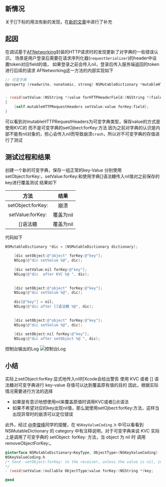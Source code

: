 ## 新情况
关于[]下标的用法有新的发现，在[新的文章](http://www.jianshu.com/p/0bb1b6bee194)中进行了补充

## 起因
在调试基于[AFNetworking](https://github.com/AFNetworking/AFNetworking)封装的HTTP请求时的发现更新了对字典的一些错误认识。
场景是用户登录后需要在请求序列化器(`requestSerializer`)的header中设置token对应field的值，
如果登录之前会传入nil，登录后传入服务端返回的token进行后续的请求
AFNetworking这一方法的内部实现如下
```Objective-C
// 可变字典
@property (readwrite, nonatomic, strong) NSMutableDictionary *mutableHTTPRequestHeaders;


- (void)setValue:(NSString *)value forHTTPHeaderField:(NSString *)field
{
	[self.mutableHTTPRequestHeaders setValue:value forKey:field];
}
```
可以看到对mutableHTTPRequestHeaders为可变字典类型，保存value的方式是使用KVC的
而不是可变字典的setOjbect:forKey:方法
因为之前对字典的认识是内部不能有nil对象的，担心会传入nil而导致崩溃`crash`，所以对不可变字典的存值进行了测试

## 测试过程和结果
创建一个新的可变字典，保存一组正常的key-Value
分别使用setObject:forKey:，setValue:forKey:和使用字典[]语法糖传入nil值对之前保存的key进行覆盖测试
结果如下

| 方法 | 结果 |
|:--------:|:---------:|
| setObject:forKey: | 崩溃 |
| setValue:forKey: | 覆盖为nil |
| []语法糖 | 覆盖为nil |

代码如下
```Objective-C
NSMutableDictionary *dic = [NSMutableDictionary dictionary];
    
    [dic setObject:@"object" forKey:@"key"];
    NSLog(@"dic setValue %@", dic);
    
    [dic setValue:nil forKey:@"key"];
    NSLog(@"dic  after KVC %@ ", dic);
    
    
    [dic setObject:@"object" forKey:@"key"];
    NSLog(@"dic setValue %@", dic);
    
    dic[@"key"] = nil;
    NSLog(@"dic after []语法糖 %@", dic);
    
    
    [dic setObject:@"object" forKey:@"key"];
    NSLog(@"dic setValue %@", dic);
    
    [dic setObject:nil forKey:@"key"];
    NSLog(@"dic after setObject %@ ", dic);
```
控制台输出的Log
![控制台Log](http://upload-images.jianshu.io/upload_images/73339-44577b3db1759390.png?imageMogr2/auto-orient/strip%7CimageView2/2/w/1240)

## 小结
实际上setObject:forKey:显式地传入nil时Xcode会给出警告
使用 KVC 或者 [] 语法糖对可变字典进行 key-value 存值可以达到覆盖原有值的目的
因此，根据实际情况需要进行方法的选择
- 如果是有意识地想使用nil来覆盖原值时调用KVC或者[]点语法
- 如果不希望对应的key出现nil值，那么就使用setOjbect:forKey:方法，这样当出现异常时的崩溃可以定位错误

此外，经过 [@李俊峰](http://www.jianshu.com/u/67bf1b98e788)同学的提醒，在 ```NSKeyValueCoding.h``` 中可以看看到 NSMutableDictionary 的 category 中有注释说明，对于可变字典来说 KVC 实际上是调用了可变字典的 setObject: forKey: 方法，当 object 为 nil 时 调用 removeObjectForKey:。
```Objective-C
@interface NSMutableDictionary<KeyType, ObjectType>(NSKeyValueCoding)
NSKeyValueCoding.h
/* Send -setObject:forKey: to the receiver, unless the value is nil, in which case send -removeObjectForKey:.
*/
- (void)setValue:(nullable ObjectType)value forKey:(NSString *)key;

@end
```
